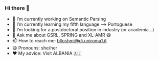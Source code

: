 ### Hi there 👋

- 🔭 I’m currently working on Semantic Parsing
- 🌱 I’m currently learning my fifth language --> Portoguese
- 🤔 I’m looking for a postdoctoral position in industry (or academia...)
- 💬 Ask me about GSRL, SPRING and XL-AMR 😄
- 📫 How to reach me: blloshmi@di.uniroma1.it
- 😄 Pronouns: she/her
- :heart: My advice: Visit ALBANIA 🇦🇱 
<!--
**rexhinab/rexhinab** is a ✨ _special_ ✨ repository because its `README.md` (this file) appears on your GitHub profile.

Here are some ideas to get you started:

- 🔭 I’m currently working on ...
- 🌱 I’m currently learning ...
- 👯 I’m looking to collaborate on ...
- 🤔 I’m looking for help with ...
- 💬 Ask me about ...
- 📫 How to reach me: ...
- 😄 Pronouns: ...
- ⚡ Fun fact: ...
-->
